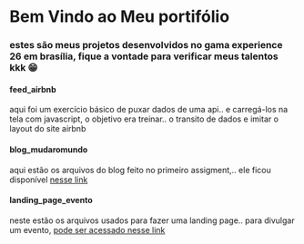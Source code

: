 # Bem Vindo ao Meu portifólio
### estes são meus projetos desenvolvidos no gama experience 26 em brasília, fique a vontade para verificar meus talentos kkk 😁

#### feed_airbnb
aqui foi um exercício básico de puxar dados de uma api..
e carregá-los na tela com javascript, o objetivo era treinar..
o transito de dados e imitar o layout do site airbnb

#### blog_mudaromundo
aqui estão os arquivos do blog feito no primeiro assigment,..
ele ficou disponível [nesse link](http://www.mudaromundo.blog.br)

#### landing_page_evento
neste estão os arquivos usados para fazer uma landing page..
para divulgar um evento, [pode ser acessado nesse link](http://educacao-financeira.surge.sh)

